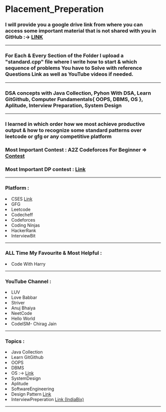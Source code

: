 # Placement_Preperation
<h3>I will provide you a google drive link from where you can access some important material that is not shared with you in GitHub :->
<a href="https://drive.google.com/drive/folders/1pnVA-BXqVwfPeAhbFsh468qqJCm1scJA?usp=sharing"> LINK </a> </h3><hr>
<h3> For Each & Every Section of the Folder I upload a "standard.cpp" file where I write how to start & which sequence of problems You have to Solve with reference Questions Link as well as YouTube videos if needed.</h3><hr>
<h3>DSA concepts with Java Collection, Pyhon With DSA, Learn GitGithub, Computer Fundamentals{ OOPS, DBMS, OS }, Aplitude, Interview Preparation, System Design </h3><hr>
<h3> I learned in which order how we most achieve productive output & how to recognize some standard patterns over leetcode or gfg or any competitive platform</h3></hr> 
<h3>Most Important Contest : A2Z Codeforces For Beginner => <a href="https://codeforces.com/group/MWSDmqGsZm/contest/219158">Contest</a></h3>
<h3>Most Important DP contest : <a href="https://atcoder.jp/contests/dp/tasks">Link</a></h3>
<hr>
<h3>Platform : </h3>
<li>CSES <a href="https://cses.fi/problemset/">Link</a></li> 
<li>GFG</li>
<li>Leetcode</li>
<li>Codecheff</li>
<li>Codeforces</li>
<li>Coding Ninjas</li>
<li>HackerRank</li>
<li>InterviewBit</li>
<hr>
<h3>ALL Time My Favourite & Most Helpful : </h3>
<li>Code With Harry</li>
<hr>
<h3>YouTube Channel : </h3>
<li>LUV</li>
<li>Love Babbar</li>
<li>Striver</li>
<li>Anuj Bhaiya</li>
<li>NeetCode</li>
<li>Hello World</li>
<li>CodeISM- Chirag Jain</li>
<hr>
<h3>Topics : </h3>
<li>Java Collection</li>
<li>Learn GitGithub</li>
<li>OOPS</li>
<li>DBMS</li>
<li>OS :-> <a href="https://leetcode.com/discuss/interview-question/operating-system/3293671/Advanced-Operating-Systems-FAANG-Interview-Questions-2023">Link</a></li>
<li>SystemDesign</li>
<li>Aplitude</li>
<li>SoftwareEngineering</li>
<li>Design Pattern <a href="https://github.com/shabbirdwd53/design_patterns">Link</a></li>
<li>InterviewPreperation <a href="https://www.indiabix.com/">Link (IndiaBix)</a></li>
<hr>
